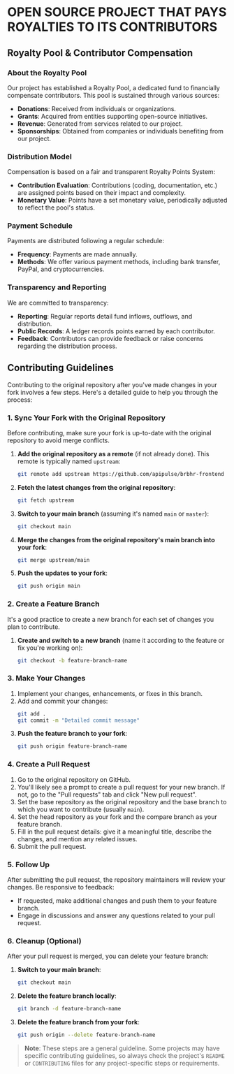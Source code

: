 
# OPEN SOURCE PROJECT THAT PAYS ROYALTIES TO ITS CONTRIBUTORS

## Royalty Pool & Contributor Compensation

### About the Royalty Pool
Our project has established a Royalty Pool, a dedicated fund to financially compensate contributors. This pool is sustained through various sources:

- **Donations**: Received from individuals or organizations.
- **Grants**: Acquired from entities supporting open-source initiatives.
- **Revenue**: Generated from services related to our project.
- **Sponsorships**: Obtained from companies or individuals benefiting from our project.

### Distribution Model
Compensation is based on a fair and transparent Royalty Points System:

- **Contribution Evaluation**: Contributions (coding, documentation, etc.) are assigned points based on their impact and complexity.
- **Monetary Value**: Points have a set monetary value, periodically adjusted to reflect the pool's status.

### Payment Schedule
Payments are distributed following a regular schedule:

- **Frequency**: Payments are made annually.
- **Methods**: We offer various payment methods, including bank transfer, PayPal, and cryptocurrencies.

### Transparency and Reporting
We are committed to transparency:

- **Reporting**: Regular reports detail fund inflows, outflows, and distribution.
- **Public Records**: A ledger records points earned by each contributor.
- **Feedback**: Contributors can provide feedback or raise concerns regarding the distribution process.

## Contributing Guidelines

Contributing to the original repository after you've made changes in your fork involves a few steps. Here's a detailed guide to help you through the process:

### 1. Sync Your Fork with the Original Repository

Before contributing, make sure your fork is up-to-date with the original repository to avoid merge conflicts.

1. **Add the original repository as a remote** (if not already done). This remote is typically named `upstream`:
    ```bash
    git remote add upstream https://github.com/apipulse/brbhr-frontend
    ```
2. **Fetch the latest changes from the original repository**:
    ```bash
    git fetch upstream
    ```
3. **Switch to your main branch** (assuming it's named `main` or `master`):
    ```bash
    git checkout main
    ```
4. **Merge the changes from the original repository's main branch into your fork**:
    ```bash
    git merge upstream/main
    ```
5. **Push the updates to your fork**:
    ```bash
    git push origin main
    ```

### 2. Create a Feature Branch

It's a good practice to create a new branch for each set of changes you plan to contribute.

1. **Create and switch to a new branch** (name it according to the feature or fix you're working on):
    ```bash
    git checkout -b feature-branch-name
    ```

### 3. Make Your Changes

1. Implement your changes, enhancements, or fixes in this branch.
2. Add and commit your changes:
    ```bash
    git add .
    git commit -m "Detailed commit message"
    ```
3. **Push the feature branch to your fork**:
    ```bash
    git push origin feature-branch-name
    ```

### 4. Create a Pull Request

1. Go to the original repository on GitHub.
2. You'll likely see a prompt to create a pull request for your new branch. If not, go to the "Pull requests" tab and click "New pull request".
3. Set the base repository as the original repository and the base branch to which you want to contribute (usually `main`).
4. Set the head repository as your fork and the compare branch as your feature branch.
5. Fill in the pull request details: give it a meaningful title, describe the changes, and mention any related issues.
6. Submit the pull request.

### 5. Follow Up

After submitting the pull request, the repository maintainers will review your changes. Be responsive to feedback:

- If requested, make additional changes and push them to your feature branch.
- Engage in discussions and answer any questions related to your pull request.

### 6. Cleanup (Optional)

After your pull request is merged, you can delete your feature branch:

1. **Switch to your main branch**:
    ```bash
    git checkout main
    ```
2. **Delete the feature branch locally**:
    ```bash
    git branch -d feature-branch-name
    ```
3. **Delete the feature branch from your fork**:
    ```bash
    git push origin --delete feature-branch-name
    ```

> **Note**: These steps are a general guideline. Some projects may have specific contributing guidelines, so always check the project's `README` or `CONTRIBUTING` files for any project-specific steps or requirements.
